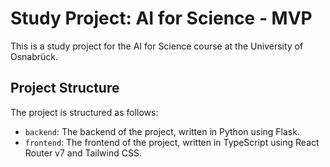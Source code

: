 # Study Project: AI for Science - MVP

This is a study project for the AI for Science course at the University of Osnabrück.

## Project Structure

The project is structured as follows:

- `backend`: The backend of the project, written in Python using Flask.
- `frontend`: The frontend of the project, written in TypeScript using React Router v7 and Tailwind CSS.
